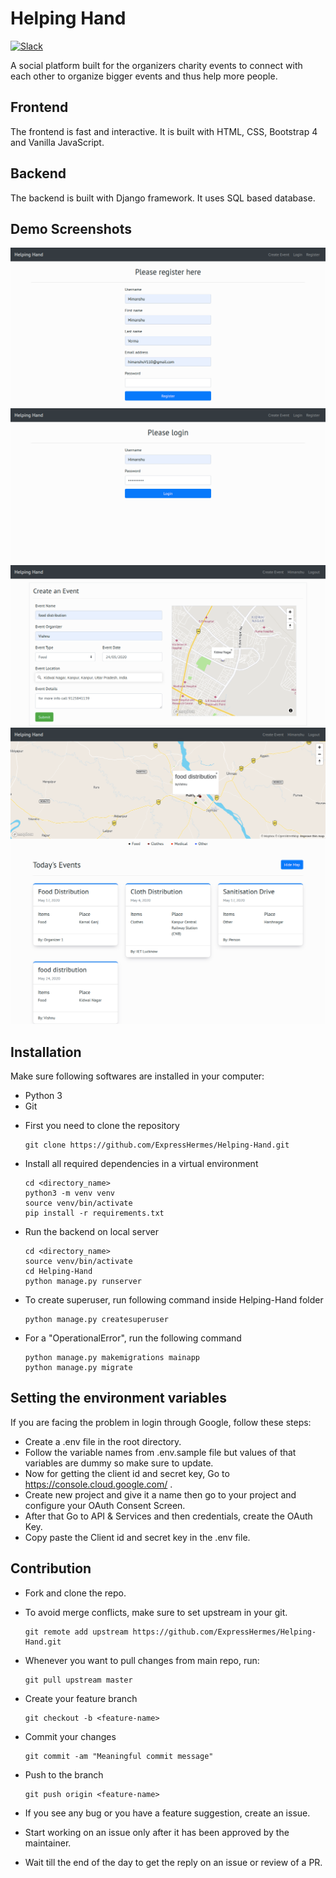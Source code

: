 # Helping Hand
[![Slack](https://img.shields.io/badge/Slack-4A154B?style=for-the-badge&logo=slack&logoColor=white)](https://join.slack.com/t/slack-coh8135/shared_invite/zt-zrefahmo-NcRHial9jkoZrzZEcFMMTA)

A social platform built for the organizers charity events to connect with each other to organize bigger events and thus help more people.  

## Frontend
The frontend is fast and interactive. It is built with HTML, CSS, Bootstrap 4 and Vanilla JavaScript.

## Backend
The backend is built with Django framework. It uses SQL based database.

## Demo Screenshots
![Register page](https://github.com/ExpressHermes/Helping-Hand/blob/master/preview/register%20page.png)
![Login page](https://github.com/ExpressHermes/Helping-Hand/blob/master/preview/login%20page.png)
![Event creation page](https://github.com/ExpressHermes/Helping-Hand/blob/master/preview/create%20event.png)
![Events List page](https://github.com/ExpressHermes/Helping-Hand/blob/master/preview/events%20list.png)

## Installation
Make sure following softwares are installed in your computer:
* Python 3
* Git

- First you need to clone the repository
  ```
  git clone https://github.com/ExpressHermes/Helping-Hand.git
  ```

- Install all required dependencies in a virtual environment
  ```
  cd <directory_name>
  python3 -m venv venv
  source venv/bin/activate
  pip install -r requirements.txt
  ```

- Run the backend on local server
  ```
  cd <directory_name>
  source venv/bin/activate
  cd Helping-Hand
  python manage.py runserver
  ```

- To create superuser, run following command inside Helping-Hand folder
  ```
  python manage.py createsuperuser
  ```


- For a "OperationalError", run the following command
  ```
  python manage.py makemigrations mainapp
  python manage.py migrate
  ```
  
## Setting the environment variables
If you are facing the problem in login through Google, follow these steps:
- Create a .env file in the root directory.
- Follow the variable names from .env.sample file but values of that variables are dummy so make sure to update.
- Now for getting the client id and secret key, Go to https://console.cloud.google.com/ .
- Create new project and give it a name then go to your project and configure your OAuth Consent Screen.
- After that Go to API & Services and then credentials, create the OAuth Key.
- Copy paste the Client id and secret key in the .env file.


## Contribution
- Fork and clone the repo.  
- To avoid merge conflicts, make sure to set upstream in your git.
    ```
    git remote add upstream https://github.com/ExpressHermes/Helping-Hand.git
    ```
- Whenever you want to pull changes from main repo, run:
    ```
    git pull upstream master
    ```
- Create your feature branch
    ```
    git checkout -b <feature-name>
    ```
- Commit your changes
    ```
    git commit -am "Meaningful commit message"
    ```
- Push to the branch
    ```
    git push origin <feature-name>
    ```

- If you see any bug or you have a feature suggestion, create an issue.
- Start working on an issue only after it has been approved by the maintainer.
- Wait till the end of the day to get the reply on an issue or review of a PR.
